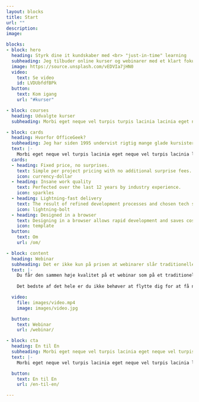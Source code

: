 ```yaml
---
layout: blocks
title: Start
url: ""
description: 
image: 

blocks:
- block: hero
  heading: Styrk dine it kundskaber med <br> "just-in-time" learning
  subheading: Jeg tilbuder online kurser og webinarer med et klart fokus, eller hvad med online "En til En" undervisning
  image: https://source.unsplash.com/vEDVIa7jHN0
  video:
    text: Se video
    id: LVDUbfdfBPk
  button:
    text: Kom igang
    url: "#kurser"

- block: courses
  heading: Udvalgte kurser
  subheading: Morbi eget neque vel turpis turpis lacinia lacinia eget neque vel turpis lacinia eget neque vel turpis lacinia.

- block: cards
  heading: Hvorfor OfficeGeek?
  subheading: Jeg har siden 1995 undervist rigtig mange glade kursister.
  text: |-
    Morbi eget neque vel turpis lacinia eget neque vel turpis lacinia lacinia eget neque vel turpis lacinia eget neque vel turpis lacinia. Morbi eget neque vel turpis lacinia eget neque vel turpis lacinia lacinia eget neque vel turpis lacinia eget neque vel turpis lacinia. Morbi eget neque vel turpis lacinia eget neque vel turpis lacinia lacinia eget neque vel turpis lacinia eget neque vel turpis lacinia. Morbi eget neque vel turpis lacinia eget neque vel turpis lacinia lacinia eget neque vel turpis lacinia eget neque vel turpis lacinia.
  cards:
  - heading: Fixed price, no surprises.
    text: Simple per project pricing with no additional surprise fees. 
    icon: currency-dollar
  - heading: Insane work quality
    text: Perfected over the last 12 years by industry experience.
    icon: sparkles
  - heading: Lightning-fast delivery
    text: The result of refined development processes and chosen tech stack.
    icon: lightning-bolt
  - heading: Designed in a browser
    text: Designing in a browser allows rapid development and saves cost.
    icon: template
  button:
    text: Om
    url: /om/

- block: content
  heading: Webinar
  subheading: Det er ikke kun på prisen at webinarer slår traditionelle kurser! 
  text: |-
    Du får den sammen høje kvalitet på et webinar som på et traditionelt kursus, endda med den fordel at du kan se de igen og igen.
    
    Det bedste af det hele er du ikke behøver at flytte dig for at få ny viden

  video:
    file: images/video.mp4
    image: images/video.jpg

  button:
    text: Webinar
    url: /webinar/

- block: cta
  heading: En til En
  subheading: Morbi eget neque vel turpis lacinia eget neque vel turpis lacinia eget neque vel turpis lacinia eget neque vel turpis lacinia 
  text: |-
    Morbi eget neque vel turpis lacinia eget neque vel turpis lacinia lacinia eget neque vel turpis lacinia eget neque vel turpis lacinia. Morbi eget neque vel turpis lacinia eget neque vel turpis lacinia lacinia eget neque vel turpis lacinia eget neque vel turpis lacinia. Morbi eget neque vel turpis lacinia eget neque vel turpis lacinia lacinia eget neque vel turpis lacinia eget neque vel turpis laciniat neque vel turpis lacinia eget nequeet. 

  button:
    text: En til En
    url: /en-til-en/

---
```



